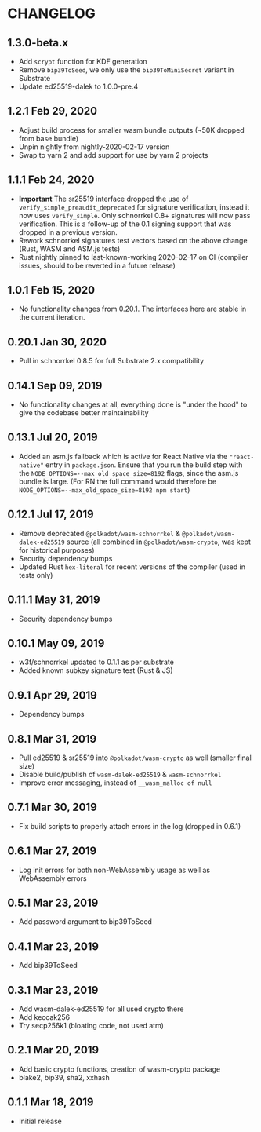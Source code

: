 # CHANGELOG

## 1.3.0-beta.x

- Add `scrypt` function for KDF generation
- Remove `bip39ToSeed`, we only use the `bip39ToMiniSecret` variant in Substrate
- Update ed25519-dalek to 1.0.0-pre.4

## 1.2.1 Feb 29, 2020

- Adjust build process for smaller wasm bundle outputs (~50K dropped from base bundle)
- Unpin nightly from nightly-2020-02-17 version
- Swap to yarn 2 and add support for use by yarn 2 projects

## 1.1.1 Feb 24, 2020

- **Important** The sr25519 interface dropped the use of `verify_simple_preaudit_deprecated` for signature verification, instead it now uses `verify_simple`. Only schnorrkel 0.8+ signatures will now pass verification. This is a follow-up of the 0.1 signing support that was dropped in a previous version.
- Rework schnorrkel signatures test vectors based on the above change (Rust, WASM and ASM.js tests)
- Rust nightly pinned to last-known-working 2020-02-17 on CI (compiler issues, should to be reverted in a future release)

## 1.0.1 Feb 15, 2020

- No functionality changes from 0.20.1. The interfaces here are stable in the current iteration.

## 0.20.1 Jan 30, 2020

- Pull in schnorrkel 0.8.5 for full Substrate 2.x compatibility

## 0.14.1 Sep 09, 2019

- No functionality changes at all, everything done is "under the hood" to give the codebase better maintainability

## 0.13.1 Jul 20, 2019

- Added an asm.js fallback which is active for React Native via the `"react-native"` entry in `package.json`. Ensure that you run the build step with the `NODE_OPTIONS=--max_old_space_size=8192` flags, since the asm.js bundle is large. (For RN the full command would therefore be `NODE_OPTIONS=--max_old_space_size=8192 npm start`)

## 0.12.1 Jul 17, 2019

- Remove deprecated `@polkadot/wasm-schnorrkel` & `@polkadot/wasm-dalek-ed25519` source (all combined in `@polkadot/wasm-crypto`, was kept for historical purposes)
- Security dependency bumps
- Updated Rust `hex-literal` for recent versions of the compiler (used in tests only)

## 0.11.1 May 31, 2019

- Security dependency bumps

## 0.10.1 May 09, 2019

- w3f/schnorrkel updated to 0.1.1 as per substrate
- Added known subkey signature test (Rust & JS)

## 0.9.1 Apr 29, 2019

- Dependency bumps

## 0.8.1 Mar 31, 2019

- Pull ed25519 & sr25519 into `@polkadot/wasm-crypto` as well (smaller final size)
- Disable build/publish of `wasm-dalek-ed25519` & `wasm-schnorrkel`
- Improve error messaging, instead of `__wasm_malloc of null`

## 0.7.1 Mar 30, 2019

- Fix build scripts to properly attach errors in the log (dropped in 0.6.1)

## 0.6.1 Mar 27, 2019

- Log init errors for both non-WebAssembly usage as well as WebAssembly errors

## 0.5.1 Mar 23, 2019

- Add password argument to bip39ToSeed

## 0.4.1 Mar 23, 2019

- Add bip39ToSeed

## 0.3.1 Mar 23, 2019

- Add wasm-dalek-ed25519 for all used crypto there
- Add keccak256
- Try secp256k1 (bloating code, not used atm)

## 0.2.1 Mar 20, 2019

- Add basic crypto functions, creation of wasm-crypto package
- blake2, bip39, sha2, xxhash

## 0.1.1 Mar 18, 2019

- Initial release
